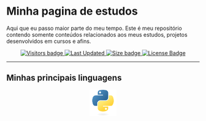 <h1>Minha pagina de estudos</h1>

  <p>Aqui que eu passo maior parte do meu tempo. Este é meu repositório contendo somente conteúdos relacionados aos meus estudos, projetos desenvolvidos em cursos e afins.</p>
    <p align="center">
      <a href="https://badges.pufler.dev">
        <img src="https://badges.pufler.dev/visits/ppmferreira/Study" alt="Visitors badge" />
        <img src="https://badges.pufler.dev/updated/ppmferreira/Study" alt=" Last Updated" />
        <img src="https://img.shields.io/github/repo-size/ppmferreira/Study" alt="Size badge" />
        <img src="https://img.shields.io/badge/License-MIT-yellow.svg" alt="License Badge" />
      </a>
    </p>
<hr>
<h2>Minhas principais linguagens</h2>
  <p align="center">
  <!--Languages session-->
    <!-- Python -->
    <a href="https://github.com/ppmferreira/Study/tree/main/Desafios%20Dio/Desafios/Python">
      <img src="./Desafios Dio/assets/python.svg" alt="python" tittle="Python" width="70" height="70">
    </a>
  </p>